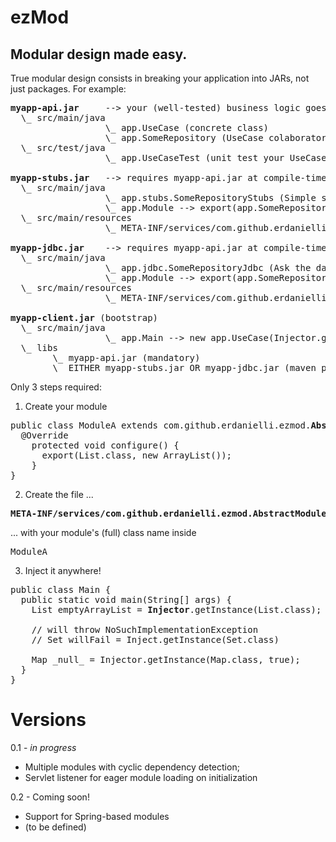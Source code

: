 ezMod
====
Modular design made easy.
---
True modular design consists in breaking your application into JARs, not just packages. For example:
<pre>
<b>myapp-api.jar</b>     --> your (well-tested) business logic goes here.
  \_ src/main/java
                  \_ app.UseCase (concrete class)
                  \_ app.SomeRepository (UseCase colaborator injected at runtime)
  \_ src/test/java
                  \_ app.UseCaseTest (unit test your UseCase mocking the colaborator)
                  
<b>myapp-stubs.jar</b>   --> requires myapp-api.jar at compile-time
  \_ src/main/java
                  \_ app.stubs.SomeRepositoryStubs (Simple stubs for agile development)
                  \_ app.Module --> export(app.SomeRepository.class, new app.stubs.SomeRepositoryStubs())
  \_ src/main/resources
                  \_ META-INF/services/com.github.erdanielli.ezmod.AbstractModule --> app.Module
                  
<b>myapp-jdbc.jar</b>    --> requires myapp-api.jar at compile-time (and probably a few JDBC frameworks)
  \_ src/main/java
                  \_ app.jdbc.SomeRepositoryJdbc (Ask the database)
                  \_ app.Module --> export(app.SomeRepository.class, new app.jdbc.SomeRepository())
  \_ src/main/resources
                  \_ META-INF/services/com.github.erdanielli.ezmod.AbstractModule --> app.Module
                  
<b>myapp-client.jar</b> (bootstrap)
  \_ src/main/java
                  \_ app.Main --> new app.UseCase(Injector.getInstance(app.SomeRepository))
  \_ libs
        \_ myapp-api.jar (mandatory)
        \_ EITHER myapp-stubs.jar OR myapp-jdbc.jar (maven profiles to the rescue)
</pre>  

Only 3 steps required:

1) Create your module
<pre>
public class ModuleA extends com.github.erdanielli.ezmod.<b>AbstractModule</b> {
  @Override
    protected void configure() {
      export(List.class, new ArrayList());
    }
}
</pre>

2) Create the file ...
<pre>
<b>META-INF/services/com.github.erdanielli.ezmod.AbstractModule</b>
</pre>
... with your module's (full) class name inside
<pre>
ModuleA
</pre>

3) Inject it anywhere!
<pre>
public class Main {
  public static void main(String[] args) {
    List emptyArrayList = <b>Injector</b>.getInstance(List.class);
    
    // will throw NoSuchImplementationException
    // Set willFail = Inject.getInstance(Set.class)
   
    Map _null_ = Injector.getInstance(Map.class, true);
  }
}
</pre>

Versions
========
0.1 - <i>in progress</i>
+ Multiple modules with cyclic dependency detection;
+ Servlet listener for eager module loading on initialization

0.2 - Coming soon!
+ Support for Spring-based modules
+ (to be defined)
